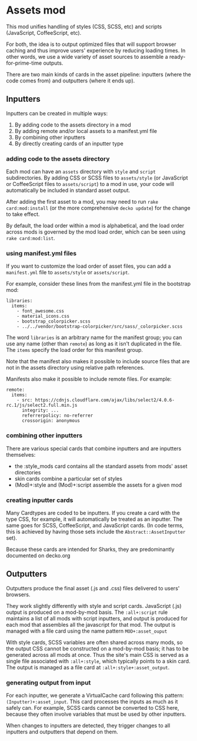 <!--
# @title README - mod: assets
-->
# Assets mod

This mod unifies handling of styles (CSS, SCSS, etc) and scripts 
(JavaScript, CoffeeScript, etc).

For both, the idea is to output optimized files that will support browser caching
and thus improve users' experience by reducing loading times. In other words, we use
a wide variety of asset sources to assemble a ready-for-prime-time outputs.

There are two main kinds of cards in the asset pipeline: inputters (where
the code comes from) and outputters (where it ends up).

## Inputters

Inputters can be created in multiple ways:

1. By adding code to the assets directory in a mod
2. By adding remote and/or local assets to a manifest.yml file
3. By combining other inputters
4. By directly creating cards of an inputter type

### adding code to the assets directory

Each mod can have an `assets` directory with `style` and `script` subdirectories. 
By adding CSS or SCSS files to `assets/style` (or JavaScript or CoffeeScript
files to `assets/script`) to a mod in use, your code will automatically be included
in standard asset output. 

After adding the first asset to a mod, you may need to run `rake card:mod:install` (or
the more comprehensive `decko update`) for the change to take effect.

By default, the load order within a mod is alphabetical, and the load order across mods
is governed by the mod load order, which can be seen using `rake card:mod:list`.

### using manifest.yml files

If you want to customize the load order of asset files, you can add a `manifest.yml` 
file to `assets/style` or `assets/script`. 

For example, consider these lines from the manifest.yml file in the bootstrap mod:

```
libraries:
  items:
    - font_awesome.css
    - material_icons.css
    - bootstrap_colorpicker.scss
    - ../../vendor/bootstrap-colorpicker/src/sass/_colorpicker.scss
```

The word `libraries` is an arbitrary name for the manifest group; you can use any name
(other than `remote`) as long as it isn't duplicated in the file.  The `items` specify 
the load order for this manifest group.

Note that the manifest also makes it possible to include source files that are not in
the assets directory using relative path references.

Manifests also make it possible to include remote files. For example:

```
remote:
  items:
    - src: https://cdnjs.cloudflare.com/ajax/libs/select2/4.0.6-rc.1/js/select2.full.min.js
      integrity: ...
      referrerpolicy: no-referrer
      crossorigin: anonymous
```

### combining other inputters

There are various special cards that combine inputters and are inputters themselves:

  - the :style_mods card contains all the standard assets from mods' asset directories
  - skin cards combine a particular set of styles
  - (Mod)+:style and (Mod)+:script assemble the assets for a given mod

### creating inputter cards

Many Cardtypes are coded to be inputters. If you create a card with the type CSS,
for example, it will automatically be treated as an inputter. The same goes for SCSS,
CoffeeScript, and JavaScript cards. (In code terms, this is achieved by having those
sets include the `Abstract::AssetInputter` set).

Because these cards are intended for Sharks, they are predominantly documented on
decko.org

## Outputters

Outputters produce the final asset (.js and .css) files delivered to users' browsers.

They work slightly differently with style and script cards. JavaScript (.js) output is 
produced on a mod-by-mod basis. The `:all+:script` rule maintains a list of all mods
with script inputters, and output is produced for each mod that assembles all the 
javascript for that mod. The output is managed with a file card using the name pattern
`MOD+:asset_ouput`

With style cards, SCSS variables are often shared across many mods, so the output CSS 
cannot be constructed on a mod-by-mod basis; it has to be generated across all mods at 
once. Thus the site's main CSS is served as a single file associated with `:all+:style`,
which typically points to a skin card.  The output is managed as a file card at 
`:all+:style+:asset_output`.


### generating output from input

For each inputter, we generate a VirtualCache card following this pattern: 
`(Inputter)+:asset_input`. This card processes the inputs as much as it safely can.
For example, SCSS cards cannot be converted to CSS here, because they often 
involve variables that must be used by other inputters. 

When changes to inputters are detected, they trigger changes to all inputters and 
outputters that depend on them.

